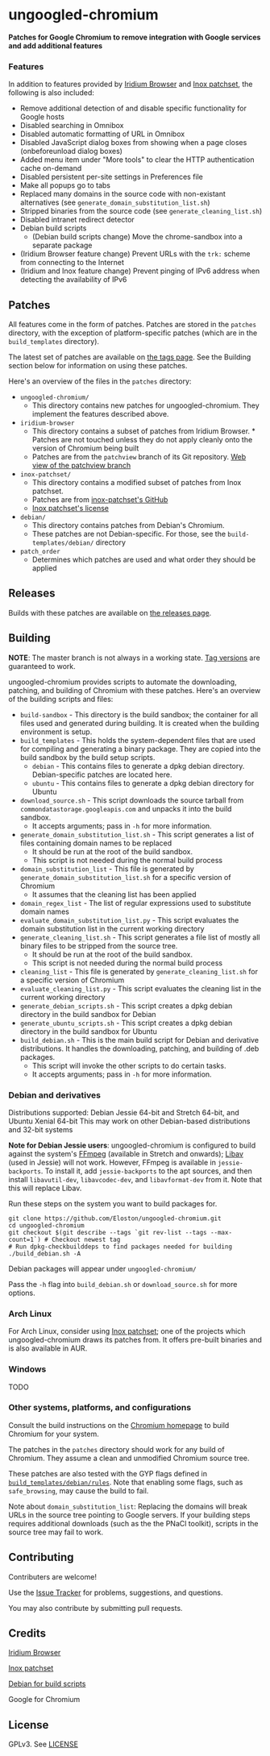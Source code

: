 # ungoogled-chromium
**Patches for Google Chromium to remove integration with Google services and add additional features**

### Features

In addition to features provided by [Iridium Browser](https://iridiumbrowser.de/) and [Inox patchset](https://github.com/gcarq/inox-patchset), the following is also included:
* Remove additional detection of and disable specific functionality for Google hosts
* Disabled searching in Omnibox
* Disabled automatic formatting of URL in Omnibox
* Disabled JavaScript dialog boxes from showing when a page closes (onbeforeunload dialog boxes)
* Added menu item under "More tools" to clear the HTTP authentication cache on-demand
* Disabled persistent per-site settings in Preferences file
* Make all popups go to tabs
* Replaced many domains in the source code with non-existant alternatives (see `generate_domain_substitution_list.sh`)
* Stripped binaries from the source code (see `generate_cleaning_list.sh`)
* Disabled intranet redirect detector
* Debian build scripts
  * (Debian build scripts change) Move the chrome-sandbox into a separate package
* (Iridium Browser feature change) Prevent URLs with the `trk:` scheme from connecting to the Internet
* (Iridium and Inox feature change) Prevent pinging of IPv6 address when detecting the availability of IPv6

## Patches

All features come in the form of patches. Patches are stored in the `patches` directory, with the exception of platform-specific patches (which are in the `build_templates` directory).

The latest set of patches are available on [the tags page](https://github.com/Eloston/ungoogled-chromium/tags). See the Building section below for information on using these patches.

Here's an overview of the files in the `patches` directory:
* `ungoogled-chromium/`
  * This directory contains new patches for ungoogled-chromium. They implement the features described above.
* `iridium-browser`
  * This directory contains a subset of patches from Iridium Browser.
        * Patches are not touched unless they do not apply cleanly onto the version of Chromium being built
  * Patches are from the `patchview` branch of its Git repository. [Web view of the patchview branch](https://git.iridiumbrowser.de/cgit.cgi/iridium-browser/?h=patchview)
* `inox-patchset/`
  * This directory contains a modified subset of patches from Inox patchset.
  * Patches are from [inox-patchset's GitHub](https://github.com/gcarq/inox-patchset)
  * [Inox patchset's license](https://github.com/gcarq/inox-patchset/blob/master/LICENSE)
* `debian/`
  * This directory contains patches from Debian's Chromium.
  * These patches are not Debian-specific. For those, see the `build-templates/debian/` directory
* `patch_order`
  * Determines which patches are used and what order they should be applied

## Releases

Builds with these patches are available on [the releases page](https://github.com/Eloston/ungoogled-chromium/releases).

## Building

**NOTE**: The master branch is not always in a working state. [Tag versions](https://github.com/Eloston/ungoogled-chromium/tags) are guaranteed to work.

ungoogled-chromium provides scripts to automate the downloading, patching, and building of Chromium with these patches. Here's an overview of the building scripts and files:
* `build-sandbox` - This directory is the build sandbox; the container for all files used and generated during building. It is created when the building environment is setup.
* `build_templates` - This holds the system-dependent files that are used for compiling and generating a binary package. They are copied into the build sandbox by the build setup scripts.
  * `debian` - This contains files to generate a dpkg debian directory. Debian-specific patches are located here.
  * `ubuntu` - This contains files to generate a dpkg debian directory for Ubuntu
* `download_source.sh` - This script downloads the source tarball from `commondatastorage.googleapis.com` and unpacks it into the build sandbox.
  * It accepts arguments; pass in `-h` for more information.
* `generate_domain_substitution_list.sh` - This script generates a list of files containing domain names to be replaced
  * It should be run at the root of the build sandbox.
  * This script is not needed during the normal build process
* `domain_substitution_list` - This file is generated by `generate_domain_substitution_list.sh` for a specific version of Chromium
  * It assumes that the cleaning list has been applied
* `domain_regex_list` - The list of regular expressions used to substitute domain names
* `evaluate_domain_substitution_list.py` - This script evaluates the domain substitution list in the current working directory
* `generate_cleaning_list.sh` - This script generates a file list of mostly all binary files to be stripped from the source tree.
  * It should be run at the root of the build sandbox.
  * This script is not needed during the normal build process
* `cleaning_list` - This file is generated by `generate_cleaning_list.sh` for a specific version of Chromium
* `evaluate_cleaning_list.py` - This script evaluates the cleaning list in the current working directory
* `generate_debian_scripts.sh` - This script creates a dpkg debian directory in the build sandbox for Debian
* `generate_ubuntu_scripts.sh` - This script creates a dpkg debian directory in the build sandbox for Ubuntu
* `build_debian.sh` - This is the main build script for Debian and derivative distributions. It handles the downloading, patching, and building of .deb packages.
  * This script will invoke the other scripts to do certain tasks.
  * It accepts arguments; pass in `-h` for more information.

### Debian and derivatives
Distributions supported: Debian Jessie 64-bit and Stretch 64-bit, and Ubuntu Xenial 64-bit
This may work on other Debian-based distributions and 32-bit systems

**Note for Debian Jessie users**: ungoogled-chromium is configured to build against the system's [FFmpeg](https://www.ffmpeg.org/) (available in Stretch and onwards); [Libav](http://libav.org) (used in Jessie) will not work. However, FFmpeg is available in `jessie-backports`. To install it, add `jessie-backports` to the apt sources, and then install `libavutil-dev`, `libavcodec-dev`, and `libavformat-dev` from it. Note that this will replace Libav.

Run these steps on the system you want to build packages for.

    git clone https://github.com/Eloston/ungoogled-chromium.git
    cd ungoogled-chromium
    git checkout $(git describe --tags `git rev-list --tags --max-count=1`) # Checkout newest tag
    # Run dpkg-checkbuilddeps to find packages needed for building
    ./build_debian.sh -A

Debian packages will appear under `ungoogled-chromium/`

Pass the `-h` flag into `build_debian.sh` or `download_source.sh` for more options.

### Arch Linux

For Arch Linux, consider using [Inox patchset](https://github.com/gcarq/inox-patchset); one of the projects which ungoogled-chromium draws its patches from. It offers pre-built binaries and is also available in AUR.

### Windows

TODO

### Other systems, platforms, and configurations

Consult the build instructions on the [Chromium homepage](http://www.chromium.org/Home) to build Chromium for your system.

The patches in the `patches` directory should work for any build of Chromium. They assume a clean and unmodified Chromium source tree.

These patches are also tested with the GYP flags defined in [`build_templates/debian/rules`](build_templates/debian/rules). Note that enabling some flags, such as `safe_browsing`, may cause the build to fail.

Note about `domain_substitution_list`: Replacing the domains will break URLs in the source tree pointing to Google servers. If your building steps requires additional downloads (such as the the PNaCl toolkit), scripts in the source tree may fail to work.

## Contributing

Contributers are welcome!

Use the [Issue Tracker](/Eloston/ungoogled-chromium/issues) for problems, suggestions, and questions.

You may also contribute by submitting pull requests.

## Credits

[Iridium Browser](https://iridiumbrowser.de/)

[Inox patchset](https://github.com/gcarq/inox-patchset)

[Debian for build scripts](https://tracker.debian.org/pkg/chromium-browser)

Google for Chromium

## License

GPLv3. See [LICENSE](LICENSE)
